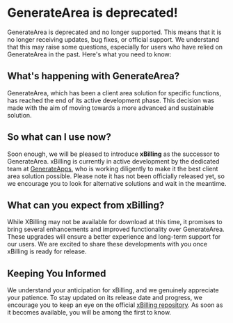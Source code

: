 # GenerateArea is deprecated!

GenerateArea is deprecated and no longer supported. This means that it is no longer receiving updates, bug fixes, or official support. We understand that this may raise some questions, especially for users who have relied on GenerateArea in the past. Here's what you need to know:

## What's happening with GenerateArea?

GenerateArea, which has been a client area solution for specific functions, has reached the end of its active development phase. This decision was made with the aim of moving towards a more advanced and sustainable solution.

## So what can I use now?

Soon enough, we will be pleased to introduce **xBilling** as the successor to GenerateArea. xBilling is currently in active development by the dedicated team at [GenerateApps](https://github.com/GenerateApps/), who is working diligently to make it the best client area solution possible.
Please note it has not been officially released yet, so we encourage you to look for alternative solutions and wait in the meantime.

## What can you expect from xBilling?

While XBilling may not be available for download at this time, it promises to bring several enhancements and improved functionality over GenerateArea. These upgrades will ensure a better experience and long-term support for our users. We are excited to share these developments with you once xBilling is ready for release.

## Keeping You Informed

We understand your anticipation for xBilling, and we genuinely appreciate your patience. To stay updated on its release date and progress, we encourage you to keep an eye on the official [xBilling repository](https://github.com/GenerateApps/xBilling). As soon as it becomes available, you will be among the first to know.
